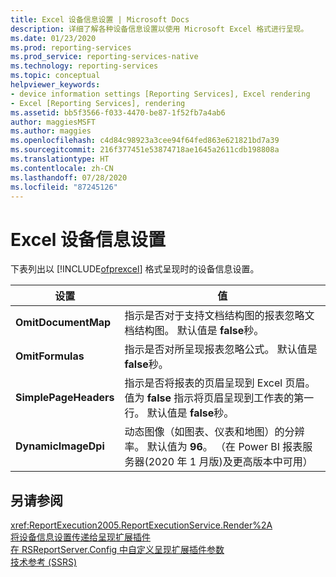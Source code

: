 ```yaml
---
title: Excel 设备信息设置 | Microsoft Docs
description: 详细了解各种设备信息设置以使用 Microsoft Excel 格式进行呈现。
ms.date: 01/23/2020
ms.prod: reporting-services
ms.prod_service: reporting-services-native
ms.technology: reporting-services
ms.topic: conceptual
helpviewer_keywords:
- device information settings [Reporting Services], Excel rendering
- Excel [Reporting Services], rendering
ms.assetid: bb5f3566-f033-4470-be87-1f52fb7a4ab6
author: maggiesMSFT
ms.author: maggies
ms.openlocfilehash: c4d84c98923a3cee94f64fed863e621821bd7a39
ms.sourcegitcommit: 216f377451e53874718ae1645a2611cdb198808a
ms.translationtype: HT
ms.contentlocale: zh-CN
ms.lasthandoff: 07/28/2020
ms.locfileid: "87245126"
---
```

# <a name="excel-device-information-settings"></a>Excel 设备信息设置
  下表列出以 [!INCLUDE[ofprexcel](../includes/ofprexcel-md.md)] 格式呈现时的设备信息设置。  
  
|设置|值|  
|-------------|-----------|  
|**OmitDocumentMap**|指示是否对于支持文档结构图的报表忽略文档结构图。 默认值是 **false**秒。|  
|**OmitFormulas**|指示是否对所呈现报表忽略公式。 默认值是 **false**秒。|  
|**SimplePageHeaders**|指示是否将报表的页眉呈现到 Excel 页眉。 值为 **false** 指示将页眉呈现到工作表的第一行。 默认值是 **false**秒。|  
|**DynamicImageDpi**|动态图像（如图表、仪表和地图）的分辨率。 默认值为 **96**。 （在 Power BI 报表服务器(2020 年 1 月版)及更高版本中可用）|  

  
## <a name="see-also"></a>另请参阅  
 <xref:ReportExecution2005.ReportExecutionService.Render%2A>   
 [将设备信息设置传递给呈现扩展插件](../reporting-services/report-server-web-service/net-framework/passing-device-information-settings-to-rendering-extensions.md)   
 [在 RSReportServer.Config 中自定义呈现扩展插件参数](../reporting-services/customize-rendering-extension-parameters-in-rsreportserver-config.md)   
 [技术参考 (SSRS)](../reporting-services/technical-reference-ssrs.md)  
  
  

